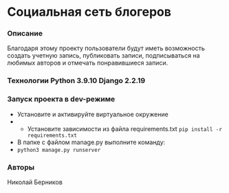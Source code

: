 # Социальная сеть блогеров
### Описание 
Благодаря этому проекту пользователи будут иметь возможность создать учетную запись, публиковать записи, подписываться на любимых авторов и отмечать понравившиеся записи.
### Технологии Python 3.9.10 Django 2.2.19 
### Запуск проекта в dev-режиме 
- Установите и активируйте виртуальное окружение 
- - Установите зависимости из файла requirements.txt 
``` pip install -r requirements.txt ``` 
- В папке с файлом manage.py выполните команду: 
- ``` python3 manage.py runserver ``` 
### Авторы  
Николай Берников